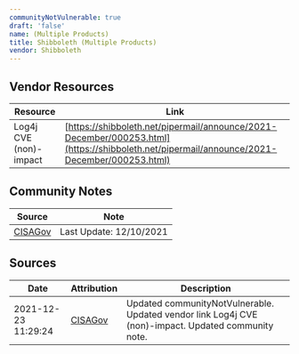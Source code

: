 ```yaml
---
communityNotVulnerable: true
draft: 'false'
name: (Multiple Products)
title: Shibboleth (Multiple Products)
vendor: Shibboleth
---
```


## Vendor Resources
| Resource | Link |
| --- | --- |
| Log4j CVE (non)-impact | [https://shibboleth.net/pipermail/announce/2021-December/000253.html](https://shibboleth.net/pipermail/announce/2021-December/000253.html) |


## Community Notes
| Source | Note |
| --- | --- |
| [CISAGov](https://raw.githubusercontent.com/cisagov/log4j-affected-db/develop/README.md) | Last Update: 12/10/2021 |

## Sources
| Date | Attribution | Description |
| --- | --- | --- |
| 2021-12-23 11:29:24 | [CISAGov](https://raw.githubusercontent.com/cisagov/log4j-affected-db/develop/README.md) | Updated communityNotVulnerable. Updated vendor link Log4j CVE (non)-impact. Updated community note.  |
